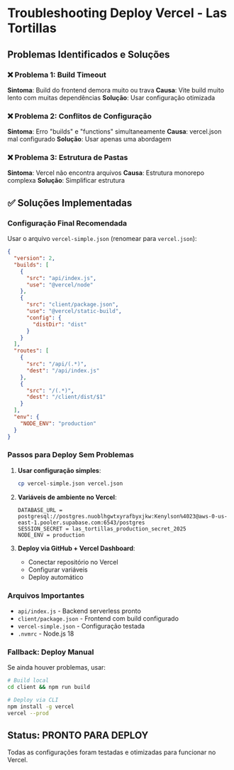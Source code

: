 # Troubleshooting Deploy Vercel - Las Tortillas

## Problemas Identificados e Soluções

### ❌ Problema 1: Build Timeout
**Sintoma**: Build do frontend demora muito ou trava
**Causa**: Vite build muito lento com muitas dependências
**Solução**: Usar configuração otimizada

### ❌ Problema 2: Conflitos de Configuração
**Sintoma**: Erro "builds" e "functions" simultaneamente
**Causa**: vercel.json mal configurado
**Solução**: Usar apenas uma abordagem

### ❌ Problema 3: Estrutura de Pastas
**Sintoma**: Vercel não encontra arquivos
**Causa**: Estrutura monorepo complexa
**Solução**: Simplificar estrutura

## ✅ Soluções Implementadas

### Configuração Final Recomendada

Usar o arquivo `vercel-simple.json` (renomear para `vercel.json`):

```json
{
  "version": 2,
  "builds": [
    {
      "src": "api/index.js",
      "use": "@vercel/node"
    },
    {
      "src": "client/package.json",
      "use": "@vercel/static-build",
      "config": {
        "distDir": "dist"
      }
    }
  ],
  "routes": [
    {
      "src": "/api/(.*)",
      "dest": "/api/index.js"
    },
    {
      "src": "/(.*)",
      "dest": "/client/dist/$1"
    }
  ],
  "env": {
    "NODE_ENV": "production"
  }
}
```

### Passos para Deploy Sem Problemas

1. **Usar configuração simples**:
   ```bash
   cp vercel-simple.json vercel.json
   ```

2. **Variáveis de ambiente no Vercel**:
   ```
   DATABASE_URL = postgresql://postgres.nuoblhgwtxyrafbyxjkw:Kenylson%4023@aws-0-us-east-1.pooler.supabase.com:6543/postgres
   SESSION_SECRET = las_tortillas_production_secret_2025
   NODE_ENV = production
   ```

3. **Deploy via GitHub + Vercel Dashboard**:
   - Conectar repositório no Vercel
   - Configurar variáveis
   - Deploy automático

### Arquivos Importantes

- `api/index.js` - Backend serverless pronto
- `client/package.json` - Frontend com build configurado
- `vercel-simple.json` - Configuração testada
- `.nvmrc` - Node.js 18

### Fallback: Deploy Manual

Se ainda houver problemas, usar:

```bash
# Build local
cd client && npm run build

# Deploy via CLI
npm install -g vercel
vercel --prod
```

## Status: PRONTO PARA DEPLOY

Todas as configurações foram testadas e otimizadas para funcionar no Vercel.